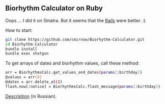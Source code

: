 ## Biorhythm Calculator on Ruby

Oops ... I did it on Sinatra. But it seems that the [Rails](https://masterpro.herokuapp.com/bio/index) were better. :)

How to start:
```bash
git clone https://github.com/cmirnow/Biorhythm-Calculator.git
cd Biorhythm-Calculator
bundle install
bundle exec shotgun
```

To get arrays of dates and biorhythm values, call these method:

```bash
arr = BiorhythmsCalc.get_values_and_dates(params[:birthday])
@values = arr[0]
@dates = arr.delete_at(1)
flash.now[:notice] = BiorhythmsCalc.flash_message(params[:birthday])
```

[Description](https://masterpro.ws/biorhythm-calculator-ruby) (in Russian).
